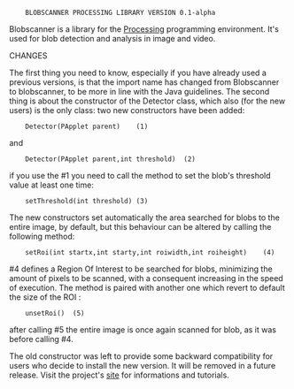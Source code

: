 		BLOBSCANNER PROCESSING LIBRARY VERSION 0.1-alpha

Blobscanner is a library for the [Processing](http://processing.org) programming 
environment. It's used for blob detection and analysis in image and video.

CHANGES

The first thing you need to know, especially if you have already used a previous
versions, is that the import name has changed from Blobscanner to blobscanner, 
to be more in line with the Java guidelines. The second thing is about the 
constructor of the Detector class, which also (for the new users) is the only
class: two new constructors have been added:

		Detector(PApplet parent)	(1)  

and  
		
		Detector(PApplet parent,int threshold)	(2)

if you use the #1 you need to call the method to set the blob's threshold value 
at least one time:
	        	
		setThreshold(int threshold)	(3)

The new constructors set automatically the area searched for blobs to the 
entire image, by default, but this behaviour can be altered by calling the 
following method:

		setRoi(int startx,int starty,int roiwidth,int roiheight)	(4)

 #4 defines a Region Of Interest to be searched for blobs, minimizing the 
amount of pixels to be scanned, with a consequent increasing in the speed of 
execution. The method is paired with another one which revert to default the size
of the ROI :

		unsetRoi()	(5)

after calling #5 the entire image is once again scanned for blob, as it was before 
calling #4.

The old constructor was left to provide some backward compatibility for users who 
decide to install the new version. It will be removed in a future release. 
Visit the project's [site](https://sites.google.com/site/blobscanner/home) for 
informations and tutorials.
